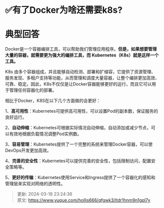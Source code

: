 # ✅有了Docker为啥还需要k8s?

# 典型回答


Docker是一个容器编排工具，可以帮助我们管理应用程序。**但是，如果想要管理大量的容器，就需要更为强大的编排工具，而 Kubernetes（K8s）就是这样一个工具。**



K8s 由多个容器组成，并且能够自动检测、部署和扩缩容，它提供了资源管理、服务发现、多租户支持等功能，从而管理和调度大量容器，让整个编排更加高效、可靠、稳定。因此，K8s不仅仅是让Docker容器能够更好的运行，而且它可以用于管理任何容器化的部署。



相比于Docker，K8S在以下几个方面做的会更好：



1、**高可用性**：Kubernetes可提供高可用性，可以设置Pod的副本数，保证服务的良好运行。 

2、**自动伸缩**：Kubernetes可根据实际情况自动伸缩，自动添加或减少节点，可以有效地根据负载情况调整Pod实例数。 

3、**容易管理**：Kubernetes提供了一个完整的系统来管理Docker容器，可以使DevOps开发更加高效。 

4、**完善的安全性**：Kubernetes可以提供完善的安全性，包括限制访问，配置安全策略等。 

5、**更好的传输**：Kubernetes使用Service和Ingress提供了一个容器化的感知和管理层来实现对网络的透明性。



> 更新: 2024-03-18 23:24:36  
> 原文: <https://www.yuque.com/hollis666/qfgwk3/ltdr1hnm9n1gpl7y>